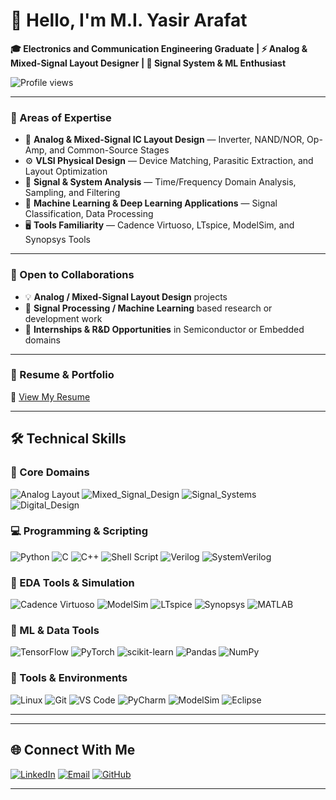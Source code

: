 # 👋 Hello, I'm M.I. Yasir Arafat

**🎓 Electronics and Communication Engineering Graduate | ⚡ Analog & Mixed-Signal Layout Designer | 🧠 Signal System & ML Enthusiast**

![Profile views](https://komarev.com/ghpvc/?username=yasirarafat&color=blueviolet)

---

### 🌟 Areas of Expertise
- 🧩 **Analog & Mixed-Signal IC Layout Design** — Inverter, NAND/NOR, Op-Amp, and Common-Source Stages  
- ⚙️ **VLSI Physical Design** — Device Matching, Parasitic Extraction, and Layout Optimization  
- 📡 **Signal & System Analysis** — Time/Frequency Domain Analysis, Sampling, and Filtering  
- 🧠 **Machine Learning & Deep Learning Applications** — Signal Classification, Data Processing  
- 🖥️ **Tools Familiarity** — Cadence Virtuoso, LTspice, ModelSim, and Synopsys Tools  

---

### 🤝 Open to Collaborations
- 💡 **Analog / Mixed-Signal Layout Design** projects  
- 🔬 **Signal Processing / Machine Learning** based research or development work  
- 🧭 **Internships & R&D Opportunities** in Semiconductor or Embedded domains  

---

### 📄 Resume & Portfolio
📌 [View My Resume](https://docs.google.com/document/d/your_document_id/edit?usp=sharing)

---

## 🛠️ Technical Skills

### 🧠 Core Domains
![Analog Layout](https://img.shields.io/badge/Analog_Layout-8A2BE2?style=for-the-badge)
![Mixed_Signal_Design](https://img.shields.io/badge/Mixed_Signal_Design-1E90FF?style=for-the-badge)
![Signal_Systems](https://img.shields.io/badge/Signal_Systems-228B22?style=for-the-badge)
![Digital_Design](https://img.shields.io/badge/Digital_Design-FF4500?style=for-the-badge)

### 💻 Programming & Scripting
![Python](https://img.shields.io/badge/Python-3776AB?style=for-the-badge&logo=python&logoColor=white)
![C](https://img.shields.io/badge/C-A8B9CC?style=for-the-badge&logo=c&logoColor=white)
![C++](https://img.shields.io/badge/C++-00599C?style=for-the-badge&logo=cpp&logoColor=white)
![Shell Script](https://img.shields.io/badge/Shell_Script-121011?style=for-the-badge&logo=gnu-bash&logoColor=white)
![Verilog](https://img.shields.io/badge/Verilog-FFA500?style=for-the-badge)
![SystemVerilog](https://img.shields.io/badge/SystemVerilog-FF6347?style=for-the-badge)

### 🔧 EDA Tools & Simulation
![Cadence Virtuoso](https://img.shields.io/badge/Cadence_Virtuoso-FF1493?style=for-the-badge)
![ModelSim](https://img.shields.io/badge/ModelSim-1E90FF?style=for-the-badge)
![LTspice](https://img.shields.io/badge/LTspice-DC143C?style=for-the-badge)
![Synopsys](https://img.shields.io/badge/Synopsys-6A5ACD?style=for-the-badge)
![MATLAB](https://img.shields.io/badge/MATLAB-FF8C00?style=for-the-badge&logo=mathworks&logoColor=white)

### 🧮 ML & Data Tools
![TensorFlow](https://img.shields.io/badge/TensorFlow-FF6F00?style=for-the-badge&logo=tensorflow&logoColor=white)
![PyTorch](https://img.shields.io/badge/PyTorch-EE4C2C?style=for-the-badge&logo=pytorch&logoColor=white)
![scikit-learn](https://img.shields.io/badge/scikit--learn-F7931E?style=for-the-badge&logo=scikit-learn&logoColor=white)
![Pandas](https://img.shields.io/badge/Pandas-150458?style=for-the-badge&logo=pandas&logoColor=white)
![NumPy](https://img.shields.io/badge/NumPy-013243?style=for-the-badge&logo=numpy&logoColor=white)

### 🧰 Tools & Environments
![Linux](https://img.shields.io/badge/Linux-FCC624?style=for-the-badge&logo=linux&logoColor=black)
![Git](https://img.shields.io/badge/Git-F05032?style=for-the-badge&logo=git&logoColor=white)
![VS Code](https://img.shields.io/badge/VS_Code-0078d7?style=for-the-badge&logo=visual-studio-code&logoColor=white)
![PyCharm](https://img.shields.io/badge/PyCharm-000000?style=for-the-badge&logo=pycharm&logoColor=white)
![ModelSim](https://img.shields.io/badge/ModelSim-4682B4?style=for-the-badge)
![Eclipse](https://img.shields.io/badge/Eclipse-2C2255?style=for-the-badge&logo=eclipse&logoColor=white)

---

---

## 🌐 Connect With Me

[![LinkedIn](https://img.shields.io/badge/-LinkedIn-0A66C2?style=for-the-badge&logo=linkedin&logoColor=white)](https://www.linkedin.com/in/your-link/)
[![Email](https://img.shields.io/badge/-Email-D14836?style=for-the-badge&logo=gmail&logoColor=white)](mailto:your.email@example.com)
[![GitHub](https://img.shields.io/badge/-GitHub-181717?style=for-the-badge&logo=github&logoColor=white)](https://github.com/yasirarafat)

---


